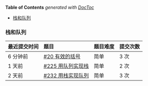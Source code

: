 <!-- START doctoc generated TOC please keep comment here to allow auto update -->
<!-- DON'T EDIT THIS SECTION, INSTEAD RE-RUN doctoc TO UPDATE -->
**Table of Contents**  *generated with [DocToc](https://github.com/thlorenz/doctoc)*

- [栈和队列](#%E6%A0%88%E5%92%8C%E9%98%9F%E5%88%97)

<!-- END doctoc generated TOC please keep comment here to allow auto update -->

### 栈和队列

| 最近提交时间 | 题目                                                         | 题目难度 | 提交次数 |
| :----------- | :----------------------------------------------------------- | :------- | :------- |
| 6 分钟前     | [#20 有效的括号](https://leetcode-cn.com/problems/valid-parentheses/) | 简单     | 3 次     |
| 1 天前       | [#225 用队列实现栈](https://leetcode-cn.com/problems/implement-stack-using-queues/) | 简单     | 2 次     |
| 2 天前       | [#232 用栈实现队列](https://leetcode-cn.com/problems/implement-queue-using-stacks/) | 简单     | 3 次     |
